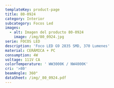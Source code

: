 ```yaml
---
templateKey: product-page
title: 80-0924
category: Interior
subcategory: Focos Led
images:
  - alt: Imagen del producto 80-0924
    image: /img/80_0924.jpg
serie: FOCOS LED
description: 'Foco LED G9 2835 SMD, 370 Lumenes'
material: CERÁMICA + PC
consumption: 4W
voltage: 111V CA
colorTemperature: ' WW3000K / NW4000K'
cri: '>80'
beamAngle: 360°
dataSheet: /img/_80_0924.pdf
---
```


